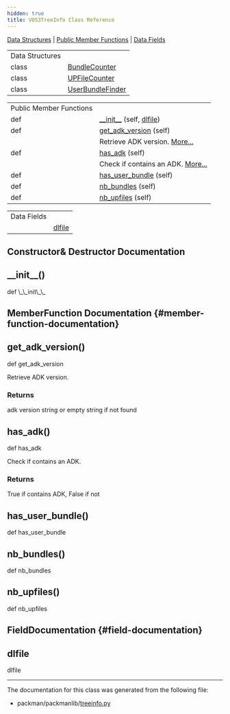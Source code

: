 ```yaml
---
hidden: true
title: VOS3TreeInfo Class Reference
---
```


[Data Structures](#nested-classes) \| [Public Member Functions](#pub-methods) \| [Data Fields](#pub-attribs)

|  |  |
|----|----|
| Data Structures |  |
| class   | <a href="classpackmanlib_1_1treeinfo_1_1_v_o_s3_tree_info_1_1_bundle_counter.md">BundleCounter</a> |
| class   | <a href="classpackmanlib_1_1treeinfo_1_1_v_o_s3_tree_info_1_1_u_p_file_counter.md">UPFileCounter</a> |
| class   | <a href="classpackmanlib_1_1treeinfo_1_1_v_o_s3_tree_info_1_1_user_bundle_finder.md">UserBundleFinder</a> |

|  |  |
|----|----|
| Public Member Functions |  |
| def  | [\_\_init\_\_](#a1937f6c896b510c227a14f2cd94fbd72) (self, [dlfile](#ac2881de57842eff0a0fc5b310000fae5)) |
| def  | [get_adk_version](#af7e8e8d7c65613ff8f629caa2e98e200) (self) |
|   | Retrieve ADK version. [More\...](#af7e8e8d7c65613ff8f629caa2e98e200)<br/> |
| def  | [has_adk](#a8f0dcbbe062ee7fe12d7f9b4af90b3e9) (self) |
|   | Check if contains an ADK. [More\...](#a8f0dcbbe062ee7fe12d7f9b4af90b3e9)<br/> |
| def  | [has_user_bundle](#a8bf17e56ea0f9ee815321938684d3d6f) (self) |
| def  | [nb_bundles](#a8cd270b72f52a6a5498d5958a17ac552) (self) |
| def  | [nb_upfiles](#a53028e0c52935f55feda577d3589d672) (self) |

|             |                                              |
|-------------|----------------------------------------------|
| Data Fields |                                              |
|             | [dlfile](#ac2881de57842eff0a0fc5b310000fae5) |

## Constructor& Destructor Documentation

## \_\_init\_\_() <a href="#a1937f6c896b510c227a14f2cd94fbd72" id="a1937f6c896b510c227a14f2cd94fbd72"></a>

<p>def \_\_init\_\_</p>

## MemberFunction Documentation {#member-function-documentation}

## get_adk_version() <a href="#af7e8e8d7c65613ff8f629caa2e98e200" id="af7e8e8d7c65613ff8f629caa2e98e200"></a>

<p>def get_adk_version</p>

Retrieve ADK version.

### Returns

adk version string or empty string if not found

## has_adk() <a href="#a8f0dcbbe062ee7fe12d7f9b4af90b3e9" id="a8f0dcbbe062ee7fe12d7f9b4af90b3e9"></a>

<p>def has_adk</p>

Check if contains an ADK.

### Returns

True if contains ADK, False if not

## has_user_bundle() <a href="#a8bf17e56ea0f9ee815321938684d3d6f" id="a8bf17e56ea0f9ee815321938684d3d6f"></a>

<p>def has_user_bundle</p>

## nb_bundles() <a href="#a8cd270b72f52a6a5498d5958a17ac552" id="a8cd270b72f52a6a5498d5958a17ac552"></a>

<p>def nb_bundles</p>

## nb_upfiles() <a href="#a53028e0c52935f55feda577d3589d672" id="a53028e0c52935f55feda577d3589d672"></a>

<p>def nb_upfiles</p>

## FieldDocumentation {#field-documentation}

## dlfile <a href="#ac2881de57842eff0a0fc5b310000fae5" id="ac2881de57842eff0a0fc5b310000fae5"></a>

<p>dlfile</p>

------------------------------------------------------------------------

The documentation for this class was generated from the following file:

- packman/packmanlib/<a href="treeinfo_8py.md">treeinfo.py</a>
